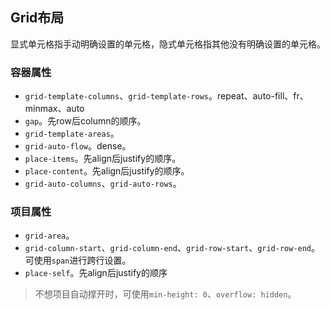 ## Grid布局
显式单元格指手动明确设置的单元格，隐式单元格指其他没有明确设置的单元格。

### 容器属性
- `grid-template-columns`、`grid-template-rows`。repeat、auto-fill、fr、minmax、auto
- `gap`。先row后column的顺序。
- `grid-template-areas`。
- `grid-auto-flow`。dense。
- `place-items`。先align后justify的顺序。
- `place-content`。先align后justify的顺序。
- `grid-auto-columns`、`grid-auto-rows`。

### 项目属性
- `grid-area`。
- `grid-column-start`、`grid-column-end`、`grid-row-start`、`grid-row-end`。可使用`span`进行跨行设置。
- `place-self`。先align后justify的顺序

> 不想项目自动撑开时，可使用`min-height: 0`、`overflow: hidden`。